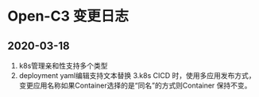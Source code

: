 # Open-C3 变更日志


## 2020-03-18

1. k8s管理亲和性支持多个类型
2. deployment yaml编辑支持文本替换
3.k8s CICD 时，使用多应用发布方式，变更应用名称如果Container选择的是“同名”的方式则Container 保持不变。
